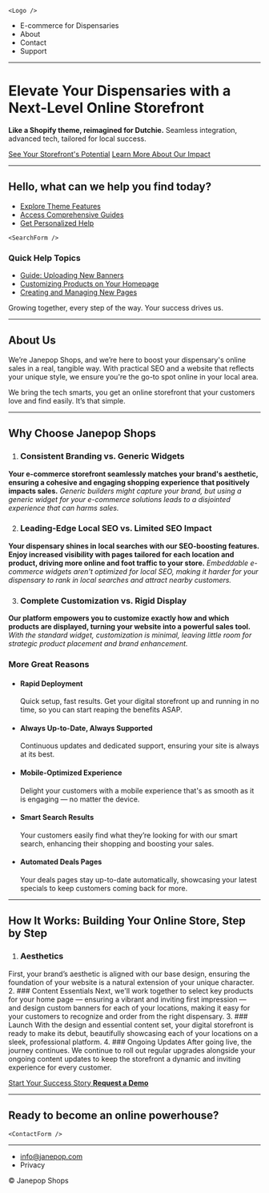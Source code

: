 `<Logo />`

- E-commerce for Dispensaries
- About
- Contact
- Support

---

# Elevate Your Dispensaries with a Next-Level Online Storefront

**Like a Shopify theme, reimagined for Dutchie.** Seamless integration, advanced tech, tailored for local success.

[See Your Storefront's Potential](#why-choose-us)
[Learn More About Our Impact](#about-us)

---

## Hello, what can we help you find today?

- [Explore Theme Features](#)
- [Access Comprehensive Guides](#)
- [Get Personalized Help](#)

`<SearchForm />`

### Quick Help Topics

- [Guide: Uploading New Banners](#)
- [Customizing Products on Your Homepage](#)
- [Creating and Managing New Pages](#)

Growing together, every step of the way. Your success drives us.

---

## About Us

We’re Janepop Shops, and we’re here to boost your dispensary's online sales in a real, tangible way. With practical SEO and a website that reflects your unique style, we ensure you're the go-to spot online in your local area.

We bring the tech smarts, you get an online storefront that your customers love and find easily. It’s that simple.

---

## Why Choose Janepop Shops

1. ### Consistent Branding vs. Generic Widgets
  **Your e-commerce storefront seamlessly matches your brand's aesthetic, ensuring a cohesive and engaging shopping experience that positively impacts sales.** _Generic builders might capture your brand, but using a generic widget for your e-commerce solutions leads to a disjointed experience that can harms sales._

2. ### Leading-Edge Local SEO vs. Limited SEO Impact
  **Your dispensary shines in local searches with our SEO-boosting features. Enjoy increased visibility with pages tailored for each location and product, driving more online and foot traffic to your store.** _Embeddable e-commerce widgets aren't optimized for local SEO, making it harder for your dispensary to rank in local searches and attract nearby customers._

3. ### Complete Customization vs. Rigid Display
  **Our platform empowers you to customize exactly how and which products are displayed, turning your website into a powerful sales tool.** _With the standard widget, customization is minimal, leaving little room for strategic product placement and brand enhancement._

### More Great Reasons

- #### Rapid Deployment
  Quick setup, fast results. Get your digital storefront up and running in no time, so you can start reaping the benefits ASAP.
- #### Always Up-to-Date, Always Supported
  Continuous updates and dedicated support, ensuring your site is always at its best.
- #### Mobile-Optimized Experience
  Delight your customers with a mobile experience that's as smooth as it is engaging &mdash; no matter the device.
- #### Smart Search Results
  Your customers easily find what they’re looking for with our smart search, enhancing their shopping and boosting your sales.
- #### Automated Deals Pages
  Your deals pages stay up-to-date automatically, showcasing your latest specials to keep customers coming back for more.

---

## How It Works: Building Your Online Store, Step by Step

1. ### Aesthetics
  First, your brand’s aesthetic is aligned with our base design, ensuring the foundation of your website is a natural extension of your unique character.
2. ### Content Essentials
  Next, we'll work together to select key products for your home page &mdash; ensuring a vibrant and inviting first impression &mdash; and design custom banners for each of your locations, making it easy for your customers to recognize and order from the right dispensary.
3. ### Launch
  With the design and essential content set, your digital storefront is ready to make its debut, beautifully showcasing each of your locations on a sleek, professional platform.
4. ### Ongoing Updates
  After going live, the journey continues. We continue to roll out regular upgrades alongside your ongoing content updates to keep the storefront a dynamic and inviting experience for every customer.

[Start Your Success Story **Request a Demo**](#)

---

## Ready to become an online powerhouse?

`<ContactForm />`

---

- info@janepop.com
- Privacy

&copy; Janepop Shops
